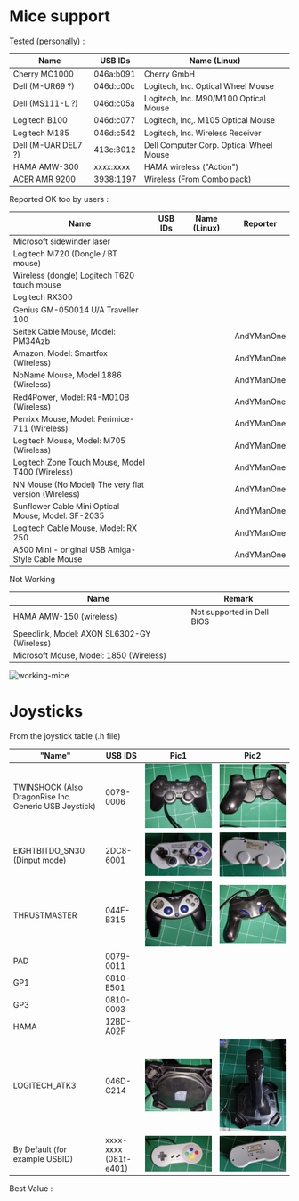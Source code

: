 # Mice support

Tested (personally) :

| Name | USB IDs | Name (Linux) |
| --- | --- | --- |
| Cherry MC1000 | 046a:b091 | Cherry GmbH |
| Dell (M-UR69 ?) | 046d:c00c | Logitech, Inc. Optical Wheel Mouse |
| Dell (MS111-L ?) | 046d:c05a  | Logitech, Inc. M90/M100 Optical Mouse |
| Logitech B100 | 046d:c077 | Logitech, Inc,. M105 Optical Mouse |
| Logitech M185 | 046d:c542 | Logitech, Inc. Wireless Receiver |
| Dell (M-UAR DEL7 ?) | 413c:3012 | Dell Computer Corp. Optical Wheel Mouse |
| HAMA AMW-300 | xxxx:xxxx | HAMA wireless ("Action") |
| ACER AMR 9200 | 3938:1197 | Wireless (From Combo pack) |

Reported OK too by users :

| Name | USB IDs | Name (Linux) | Reporter |
| --- | --- | --- | --- |
| Microsoft sidewinder laser | | | |
| Logitech M720 (Dongle / BT mouse) | | | |
| Wireless (dongle) Logitech T620 touch mouse | | | |
| Logitech RX300 | | | |
| Genius GM-050014 U/A  Traveller 100 | | | |
| Seitek Cable Mouse, Model: PM34Azb | | | AndYManOne |
| Amazon, Model: Smartfox (Wireless) | | | AndYManOne |
| NoName Mouse, Model 1886 (Wireless) | | | AndYManOne |
| Red4Power, Model: R4-M010B (Wireless) | | | AndYManOne |
| Perrixx Mouse, Model: Perimice-711 (Wireless) | | | AndYManOne |
| Logitech Mouse, Model: M705 (Wireless) | | | AndYManOne |
| Logitech Zone Touch Mouse, Model T400 (Wireless) | | | AndYManOne |
| NN Mouse (No Model) The very flat version (Wireless) | | | AndYManOne |
| Sunflower Cable Mini Optical Mouse, Model: SF-2035 | | | AndYManOne |
| Logitech Cable Mouse, Model: RX 250 | | | AndYManOne |
| A500 Mini - original USB Amiga-Style Cable Mouse | | | AndYManOne |

Not Working

| Name | Remark |
| --- | --- |
| HAMA AMW-150 (wireless) | Not supported in Dell BIOS |
| Speedlink, Model: AXON SL6302-GY (Wireless) | |
| Microsoft Mouse, Model: 1850 (Wireless)  | |

![working-mice](https://github.com/jjmz/Atari-Quadrature-USB-Mouse-Adapter/blob/v2-platformio/doc/working-mice.jpg)

# Joysticks

From the joystick table (.h file)

| "Name" | USB IDS | Pic1 | Pic2 |
| --- | --- | --- | --- |
| TWINSHOCK (Also DragonRise Inc. Generic USB Joystick) |	0079-0006 | ![Pic1](https://github.com/jjmz/Atari-Quadrature-USB-Mouse-Adapter/blob/cbb520e717557a655bf1fcab23c06d08b14aef88/doc/IMG_20230401_155408.jpg) | ![Pic2](https://github.com/jjmz/Atari-Quadrature-USB-Mouse-Adapter/blob/cbb520e717557a655bf1fcab23c06d08b14aef88/doc/IMG_20230401_155344.jpg) |
| EIGHTBITDO_SN30 (Dinput mode) | 2DC8-6001	| ![Pic1](https://github.com/jjmz/Atari-Quadrature-USB-Mouse-Adapter/blob/cbb520e717557a655bf1fcab23c06d08b14aef88/doc/IMG_20230401_155441.jpg) | ![Pic2](https://github.com/jjmz/Atari-Quadrature-USB-Mouse-Adapter/blob/cbb520e717557a655bf1fcab23c06d08b14aef88/doc/IMG_20230401_155424.jpg) |
| THRUSTMASTER | 044F-B315 | ![Pic1](https://github.com/jjmz/Atari-Quadrature-USB-Mouse-Adapter/blob/cbb520e717557a655bf1fcab23c06d08b14aef88/doc/IMG_20230401_155211.jpg) | ![Pic2](https://github.com/jjmz/Atari-Quadrature-USB-Mouse-Adapter/blob/cbb520e717557a655bf1fcab23c06d08b14aef88/doc/IMG_20230401_155228.jpg) |
| PAD | 0079-0011 | | |
| GP1 | 0810-E501 | | |
| GP3 | 0810-0003 | | |
| HAMA | 12BD-A02F | | |
| LOGITECH_ATK3 | 046D-C214 | ![Pic1](https://github.com/jjmz/Atari-Quadrature-USB-Mouse-Adapter/blob/cbb520e717557a655bf1fcab23c06d08b14aef88/doc/IMG_20230401_155014.jpg) | ![Pic2](https://github.com/jjmz/Atari-Quadrature-USB-Mouse-Adapter/blob/cbb520e717557a655bf1fcab23c06d08b14aef88/doc/IMG_20230401_155140.jpg) |
| By Default (for example USBID) | xxxx-xxxx (081f-e401) | ![Pic1](https://github.com/jjmz/Atari-Quadrature-USB-Mouse-Adapter/blob/cbb520e717557a655bf1fcab23c06d08b14aef88/doc/IMG_20230401_155524.jpg) | ![Pic2](https://github.com/jjmz/Atari-Quadrature-USB-Mouse-Adapter/blob/cbb520e717557a655bf1fcab23c06d08b14aef88/doc/IMG_20230401_155502.jpg) |

Best Value :



